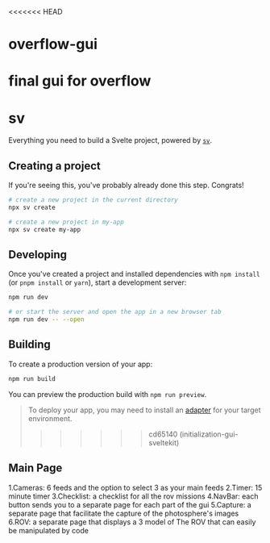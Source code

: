 <<<<<<< HEAD
# overflow-gui
final gui for overflow
=======
# sv

Everything you need to build a Svelte project, powered by [`sv`](https://github.com/sveltejs/cli).

## Creating a project

If you're seeing this, you've probably already done this step. Congrats!

```bash
# create a new project in the current directory
npx sv create

# create a new project in my-app
npx sv create my-app
```

## Developing

Once you've created a project and installed dependencies with `npm install` (or `pnpm install` or `yarn`), start a development server:

```bash
npm run dev

# or start the server and open the app in a new browser tab
npm run dev -- --open
```

## Building

To create a production version of your app:

```bash
npm run build
```

You can preview the production build with `npm run preview`.

> To deploy your app, you may need to install an [adapter](https://svelte.dev/docs/kit/adapters) for your target environment.
>>>>>>> cd65140 (initialization-gui-sveltekit)

## Main Page
1.Cameras: 6 feeds and the option to select 3 as your main feeds
2.Timer: 15 minute timer
3.Checklist: a checklist for all the rov missions
4.NavBar: each button sends you to a separate page for each part of the gui
5.Capture: a separate page that facilitate the capture of the photosphere's images
6.ROV: a separate page that displays a 3 model of The ROV that can easily be manipulated by code
